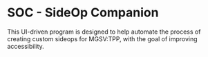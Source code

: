 # SOC - SideOp Companion

This UI-driven program is designed to help automate the process of creating custom sideops for MGSV:TPP, with the goal of improving accessibility.
